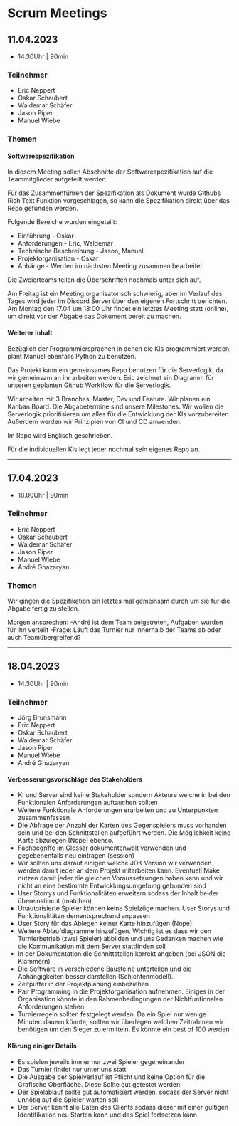 # Scrum Meetings

## 11.04.2023
- 14.30Uhr | 90min

### Teilnehmer
- Eric Neppert
- Oskar Schaubert
- Waldemar Schäfer
- Jason Piper
- Manuel Wiebe

### Themen

#### Softwarespezifikation
In diesem Meeting sollen Abschnitte der Softwarespezifikation auf die
Teammitglieder aufgeteilt werden.

Für das Zusammenführen der Spezifikation als Dokument wurde Githubs Rich Text Funktion vorgeschlagen,
so kann die Spezifikation direkt über das Repo gefunden werden.

Folgende Bereiche wurden eingeteilt:
- Einführung - Oskar
- Anforderungen - Eric, Waldemar
- Technische Beschreibung - Jason, Manuel
- Projektorganisation - Oskar
- Anhänge - Werden im nächsten Meeting zusammen bearbeitet

Die Zweierteams teilen die Überschriften nochmals unter sich auf.

Am Freitag ist ein Meeting organisatorisch schwierig, aber im Verlauf des Tages wird jeder im Discord Server über den eigenen Fortschritt berichten.
Am Montag den 17.04 um 18:00 Uhr findet ein letztes Meeting statt (online), um direkt vor der Abgabe das Dokument bereit zu machen.

#### Weiterer Inhalt

Bezüglich der Programmiersprachen in denen die KIs programmiert werden, 
plant Manuel ebenfalls Python zu benutzen.

Das Projekt kann ein gemeinsames Repo benutzen für die Serverlogik, da wir gemeinsam an ihr arbeiten werden.
Eric zeichnet ein Diagramm für unseren geplanten Github Workflow für die Serverlogik.

Wir arbeiten mit 3 Branches, Master, Dev und Feature.
Wir planen ein Kanban Board. Die Abgabetermine sind unsere Milestones.
Wir wollen die Serverlogik prioritisieren um alles für die Entwicklung der KIs vorzubereiten.
Außerdem werden wir Prinzipien von CI und CD anwenden.

Im Repo wird Englisch geschrieben.

Für die individuellen KIs legt jeder nochmal sein eigenes Repo an.

-------------------------------------------------------------------

## 17.04.2023
- 18.00Uhr | 90min

### Teilnehmer
- Eric Neppert
- Oskar Schaubert
- Waldemar Schäfer
- Jason Piper
- Manuel Wiebe
- André Ghazaryan

### Themen

Wir gingen die Spezifikation ein letztes mal gemeinsam durch um sie für die Abgabe fertig zu stellen.

Morgen ansprechen:
-André ist dem Team beigetreten, Aufgaben wurden für ihn verteilt
-Frage: Läuft das Turnier nur innerhalb der Teams ab oder auch Teamübergreifend?

-------------------------------------------------------------------

## 18.04.2023
- 14.30Uhr | 90min

### Teilnehmer
- Jörg Brunsmann
- Eric Neppert
- Oskar Schaubert
- Waldemar Schäfer
- Jason Piper
- Manuel Wiebe
- André Ghazaryan

#### Verbesserungsvorschläge des Stakeholders

- KI und Server sind keine Stakeholder sondern Akteure welche in bei den Funktionalen Anforderungen auftauchen sollten
- Weitere Funktionale Anforderungen erarbeiten und zu Unterpunkten zusammenfassen
- Die Abfrage der Anzahl der Karten des Gegenspielers muss vorhanden sein und bei den Schnittstellen aufgeführt werden. Die Möglichkeit keine Karte abzulegen (Nope) ebenso.
- Fachbegriffe im Glossar dokumentenweit verwenden und gegebenenfalls neu eintragen (session)
- Wir sollten uns darauf einigen welche JDK Version wir verwenden werden damit jeder an dem Projekt mitarbeiten kann. Eventuell Make nutzen damit jeder die gleichen Voraussetzungen haben kann und wir nicht an eine bestimmte Entwicklungsumgebung gebunden sind
- User Storrys und Funktionalitäten erweitern sodass der Inhalt beider übereinstimmt (matchen)
- Unautorisierte Spieler können keine Spielzüge machen. User Storys und Funktionalitäten dementsprechend anpassen
- User Story für das Ablegen keiner Karte hinzufügen (Nope)
- Weitere Ablaufdiagramme hinzufügen. Wichtig ist es dass wir den Turnierbetrieb (zwei Spieler) abbilden und uns Gedanken machen wie die Kommunikation mit dem Server stattfinden soll
- In der Dokumentation die Schnittstellen korrekt angeben (bei JSON die Klammern)
- Die Software in verschiedene Bausteine unterteilen und die Abhängigkeiten besser darstellen (Schichtenmodell).
- Zeitpuffer in der Projektplanung einbeziehen
- Pair Programming in die Projektorganisation aufnehmen. Einiges in der Organisation könnte in den Rahmenbedingungen der Nichtfuntionalen Anforderungen stehen
- Turnierregeln sollten festgelegt werden. Da ein Spiel nur wenige Minuten dauern könnte, sollten wir überlegen welchen Zeitrahmen wir benötigen um den Sieger zu ermitteln. Es könnte ein best of 100 werden

#### Klärung einiger Details
- Es  spielen jeweils immer nur zwei Spieler gegeneinander
- Das Turnier findet nur unter uns statt
- Die Ausgabe der Spielverlauf ist Pflicht und keine Option für die Grafische Oberfläche. Diese Sollte gut getestet werden.
- Der Spielablauf sollte gut automatisiert werden, sodass der Server nicht unnötig auf die Spieler warten soll
- Der Server kennt alle Daten des Clients sodass dieser mit einer gültigen Identifikation neu Starten kann und das Spiel fortsetzen kann

